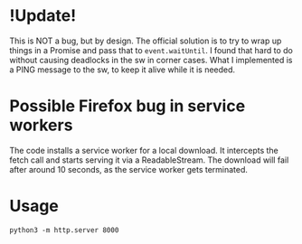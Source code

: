 # !Update!
This is NOT a bug, but by design.
The official solution is to try to wrap up things in a Promise and pass that to `event.waitUntil`. I found that hard to do without causing deadlocks in the sw in corner cases.
What I implemented is a PING message to the sw, to keep it alive while it is needed.

# Possible Firefox bug in service workers
The code installs a service worker for a local download. It intercepts the fetch call and starts serving it via a ReadableStream. The download will fail after around 10 seconds, as the service worker gets terminated.

# Usage
```
python3 -m http.server 8000
```


